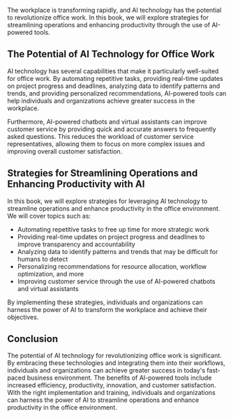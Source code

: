 
The workplace is transforming rapidly, and AI technology has the potential to revolutionize office work. In this book, we will explore strategies for streamlining operations and enhancing productivity through the use of AI-powered tools.

The Potential of AI Technology for Office Work
----------------------------------------------

AI technology has several capabilities that make it particularly well-suited for office work. By automating repetitive tasks, providing real-time updates on project progress and deadlines, analyzing data to identify patterns and trends, and providing personalized recommendations, AI-powered tools can help individuals and organizations achieve greater success in the workplace.

Furthermore, AI-powered chatbots and virtual assistants can improve customer service by providing quick and accurate answers to frequently asked questions. This reduces the workload of customer service representatives, allowing them to focus on more complex issues and improving overall customer satisfaction.

Strategies for Streamlining Operations and Enhancing Productivity with AI
-------------------------------------------------------------------------

In this book, we will explore strategies for leveraging AI technology to streamline operations and enhance productivity in the office environment. We will cover topics such as:

* Automating repetitive tasks to free up time for more strategic work
* Providing real-time updates on project progress and deadlines to improve transparency and accountability
* Analyzing data to identify patterns and trends that may be difficult for humans to detect
* Personalizing recommendations for resource allocation, workflow optimization, and more
* Improving customer service through the use of AI-powered chatbots and virtual assistants

By implementing these strategies, individuals and organizations can harness the power of AI to transform the workplace and achieve their objectives.

Conclusion
----------

The potential of AI technology for revolutionizing office work is significant. By embracing these technologies and integrating them into their workflows, individuals and organizations can achieve greater success in today's fast-paced business environment. The benefits of AI-powered tools include increased efficiency, productivity, innovation, and customer satisfaction. With the right implementation and training, individuals and organizations can harness the power of AI to streamline operations and enhance productivity in the office environment.
